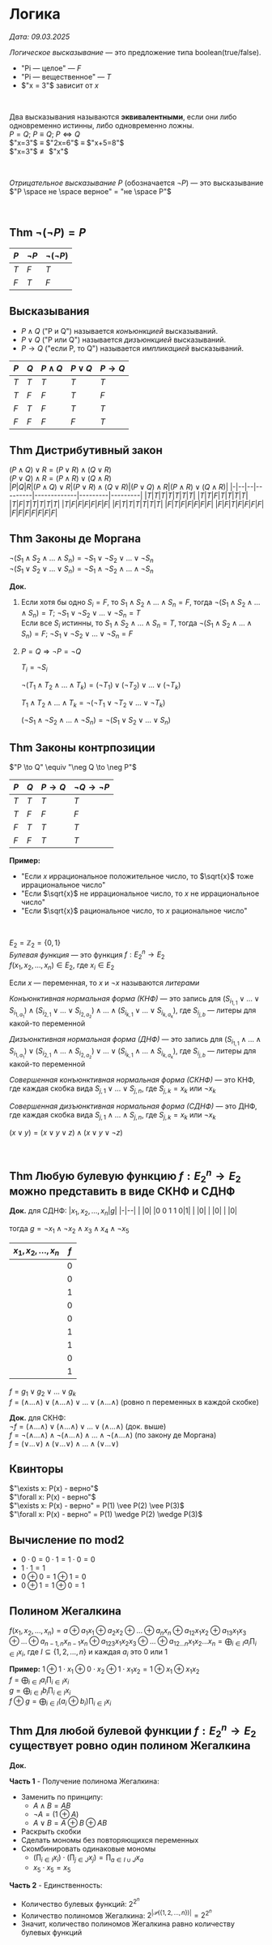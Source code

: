 # Логика
*Дата: 09.03.2025*

*Логическое высказывание* — это предложение типа boolean(true/false).
- "Pi — целое" — $F$
- "Pi — вещественное" — $T$
- $"x = 3"$ зависит от $x$

&nbsp;

Два высказывания называются **эквивалентными**, если они либо одновременно истинны, либо одновременно ложны.  
$P = Q$; $P \equiv Q$; $P \Leftrightarrow Q$  
$"x=3"$ $\equiv$ $"2x=6"$ $\equiv$ $"x+5=8"$  
$"x=3"$ $\not\equiv$ $"x"$

&nbsp;

*Отрицательное высказывание P* (обозначается $\neg P$) — это высказывание  
$"P \space не \space верное" = "не \space P"$

&nbsp;

## **Thm** $\neg(\neg P) = P$

|$P$|$\neg P$|$\neg(\neg P)$|
|-|--|---|
|$T$|$F$|$T$|
|$F$|$T$|$F$|

## Высказывания
- $P \wedge Q$ ("P и Q") называется *конъюнкцией* высказываний.
- $P \vee Q$ ("P или Q") называется *дизъюнкцией* высказываний.
- $P \to Q$ ("если P, то Q") называется *импликацией* высказываний.

|$P$|$Q$|$P \wedge Q$|$P \vee Q$|$P \to Q$|
|-|--|-----|-----|-----|
|$T$|$T$|$T$|$T$|$T$|
|$T$|$F$|$F$|$T$|$F$|
|$F$|$T$|$F$|$T$|$T$|
|$F$|$F$|$F$|$F$|$T$|


## **Thm** Дистрибутивный закон
$(P \wedge Q) \vee R = (P \vee R) \wedge (Q \vee R)$  
$(P \vee Q) \wedge R = (P \wedge R) \vee (Q \wedge R)$  
|$P$|$Q$|$R$|$(P \wedge Q) \vee R$|$(P \vee R) \wedge (Q \vee R)$|$(P \vee Q) \wedge R$|$(P \wedge R) \vee (Q \wedge R)$|
|-|--|--|---------|-------------|---------|---------|
|$T$|$T$|$T$|$T$|$T$|$T$|$T$|
|$T$|$T$|$F$|$T$|$T$|$T$|$T$|
|$T$|$F$|$T$|$T$|$T$|$T$|$T$|
|$T$|$F$|$F$|$F$|$F$|$F$|$F$|
|$F$|$T$|$T$|$T$|$T$|$T$|$T$|
|$F$|$T$|$F$|$F$|$F$|$F$|$F$| 
|$F$|$F$|$T$|$F$|$F$|$F$|$F$| 
|$F$|$F$|$F$|$F$|$F$|$F$|$F$|

## **Thm** Законы де Моргана
$\neg(S_1 \wedge S_2 \wedge \ldots \wedge S_n) = \neg S_1 \vee \neg S_2 \vee \ldots \vee \neg S_n$  
$\neg(S_1 \vee S_2 \vee \ldots \vee S_n) = \neg S_1 \wedge \neg S_2 \wedge \ldots \wedge \neg S_n$

**Док.**
1) Если хотя бы одно $S_i = F$, то $S_1 \wedge S_2 \wedge \ldots \wedge S_n = F$, тогда $\neg(S_1 \wedge S_2 \wedge \ldots \wedge S_n) = T$; $\neg S_1 \vee \neg S_2 \vee \ldots \vee \neg S_n = T$  
   Если все $S_i$ истинны, то $S_1 \wedge S_2 \wedge \ldots \wedge S_n = T$, тогда $\neg(S_1 \wedge S_2 \wedge \ldots \wedge S_n) = F$; $\neg S_1 \vee \neg S_2 \vee \ldots \vee \neg S_n = F$
2) $P = Q \Rightarrow \neg P = \neg Q$

   $T_i = \neg S_i$

   $\neg(T_1 \wedge T_2 \wedge \ldots \wedge T_k) = (\neg T_1) \vee (\neg T_2) \vee \ldots \vee (\neg T_k)$

   $T_1 \wedge T_2 \wedge \ldots \wedge T_k = \neg(\neg T_1 \vee \neg T_2 \vee \ldots \vee \neg T_k)$
   
   $(\neg S_1 \wedge \neg S_2 \wedge \ldots \wedge \neg S_n) = \neg(S_1 \vee S_2 \vee \ldots \vee S_n)$

## **Thm** Законы контрпозиции
$"P \to Q" \equiv "\neg Q \to \neg P"$

|$P$|$Q$|$P \to Q$|$\neg Q \to \neg P$|
|-|--|-----|-----|
|$T$|$T$|$T$|$T$|
|$T$|$F$|$F$|$F$|
|$F$|$T$|$T$|$T$|
|$F$|$F$|$T$|$T$|

**Пример:**
- "Если $x$ иррациональное положительное число, то $\sqrt{x}$ тоже иррациональное число"
- "Если $\sqrt{x}$ не иррациональное число, то $x$ не иррациональное число"
- "Если $\sqrt{x}$ рациональное число, то $x$ рациональное число"

&nbsp;

$E_2 = \mathbb{Z}_2 = \{0,1\}$  
*Булевая функция* — это функция $f: E_2^n \to E_2$  
$f(x_1, x_2, \ldots, x_n) \in E_2$, где $x_i \in E_2$

Если $x$ — переменная, то $x$ и $\neg x$ называются *литерами*

*Конъюнктивная нормальная форма (КНФ)* — это запись для $(S_{i_{1,1}} \vee \ldots \vee S_{i_{1,a_1}}) \wedge (S_{i_{2,1}} \vee \ldots \vee S_{i_{2,a_2}}) \wedge \ldots \wedge (S_{i_{k,1}} \vee \ldots \vee S_{i_{k,a_k}})$, где $S_{i_{j,b}}$ — литеры для какой-то переменной

*Дизъюнктивная нормальная форма (ДНФ)* — это запись для $(S_{i_{1,1}} \wedge \ldots \wedge S_{i_{1,a_1}}) \vee (S_{i_{2,1}} \wedge \ldots \wedge S_{i_{2,a_2}}) \vee \ldots \vee (S_{i_{k,1}} \wedge \ldots \wedge S_{i_{k,a_k}})$, где $S_{i_{j,b}}$ — литеры для какой-то переменной

*Совершенная конъюнктивная нормальная форма (СКНФ)* — это КНФ, где каждая скобка вида $S_{j,1} \vee \ldots \vee S_{j,n}$, где $S_{j,k} = x_k$ или $\neg x_k$

*Совершенная дизъюнктивная нормальная форма (СДНФ)* — это ДНФ, где каждая скобка вида $S_{j,1} \wedge \ldots \wedge S_{j,n}$, где $S_{j,k} = x_k$ или $\neg x_k$

$(x \vee y) = (x \vee y \vee z) \wedge (x \vee y \vee \neg z)$

&nbsp;
## **Thm** Любую булевую функцию $f: E_2^n \to E_2$ можно представить в виде СКНФ и СДНФ

**Док.** для СДНФ:
|$x_1,x_2,\ldots,x_n$|$g$|
|-|--|
| |$0$|
|$0\ 0\ 1\ 1\ 0$|$1$|
| |$0$|
| |$0$|
| |$0$|

тогда $g = \neg x_1 \wedge \neg x_2 \wedge x_3 \wedge x_4 \wedge \neg x_5$

|$x_1,x_2,\ldots,x_n$|$f$|
|-|--|
| |$0$|
| |$0$|
| |$1$|
| |$0$|
| |$0$|
| |$1$|
| |$1$|
| |$0$|
| |$1$|

$f = g_1 \vee g_2 \vee \ldots \vee g_k$  
$f = (\wedge\ldots\wedge)\vee(\wedge\ldots\wedge)\vee\ldots\vee(\wedge\ldots\wedge)$ (ровно n переменных в каждой скобке)  

**Док.** для СКНФ:  
$\neg f = (\wedge\ldots\wedge)\vee(\wedge\ldots\wedge)\vee\ldots\vee(\wedge\ldots\wedge)$ (док. выше)  
$f = \neg(\wedge\ldots\wedge)\wedge\neg(\wedge\ldots\wedge)\wedge\ldots\wedge\neg(\wedge\ldots\wedge)$ (по закону де Моргана)  
$f = (\vee\ldots\vee)\wedge(\vee\ldots\vee)\wedge\ldots\wedge(\vee\ldots\vee)$


## Квинторы
$"\exists x: P(x) - верно"$  
$"\forall x: P(x) - верно"$  
$"\exists x: P(x) - верно" = P(1) \vee P(2) \vee P(3)$  
$"\forall x: P(x) - верно" = P(1) \wedge P(2) \wedge P(3)$  

## Вычисление по mod2
- $0 \cdot 0 = 0 \cdot 1 = 1 \cdot 0 = 0$
- $1 \cdot 1 = 1$
- $0 \oplus 0 = 1 \oplus 1 = 0$
- $0 \oplus 1 = 1 \oplus 0 = 1$

## Полином Жегалкина
$f(x_1, x_2, \ldots, x_n) = a \oplus a_1x_1 \oplus a_2x_2 \oplus \ldots \oplus a_nx_n \oplus a_{12}x_1x_2 \oplus a_{13}x_1x_3 \oplus \ldots \oplus a_{n-1,n}x_{n-1}x_n \oplus a_{123}x_1x_2x_3 \oplus \ldots \oplus a_{12\ldots n}x_1x_2\ldots x_n = \bigoplus_{i \in I} a_i \prod_{i \in I} x_i$, где $I \subseteq \{1,2,\ldots,n\}$ и каждая $a_i$ это $0$ или $1$

**Пример:**
$1 \oplus 1 \cdot x_1 \oplus 0 \cdot x_2 \oplus 1 \cdot x_1x_2 = 1 \oplus x_1 \oplus x_1x_2$  
$f = \bigoplus_{i \in I} a_i \prod_{i \in I} x_i$  
$g = \bigoplus_{i \in I} b_i \prod_{i \in I} x_i$  
$f \oplus g = \bigoplus_{i \in I} (a_i \oplus b_i) \prod_{i \in I} x_i$  

## **Thm** Для любой булевой функции $f: E_2^n \to E_2$ существует ровно один полином Жегалкина

**Док.**

**Часть 1** - Получение полинома Жегалкина:
- Заменить по принципу:
  - $A \wedge B = AB$
  - $\neg A = (1 \oplus A)$
  - $A \vee B = A \oplus B \oplus AB$
- Раскрыть скобки
- Сделать мономы без повторяющихся переменных
- Скомбинировать одинаковые мономы
  - $(\prod_{i \in I} x_i) \cdot (\prod_{j \in J} x_j) = \prod_{a \in I \cup J} x_a$
  - $x_5 \cdot x_5 = x_5$

**Часть 2** - Единственность:
- Количество булевых функций: $2^{2^n}$
- Количество полиномов Жегалкина: $2^{|\mathcal{P}(\{1,2,\ldots,n\})|} = 2^{2^n}$
- Значит, количество полиномов Жегалкина равно количеству булевых функций